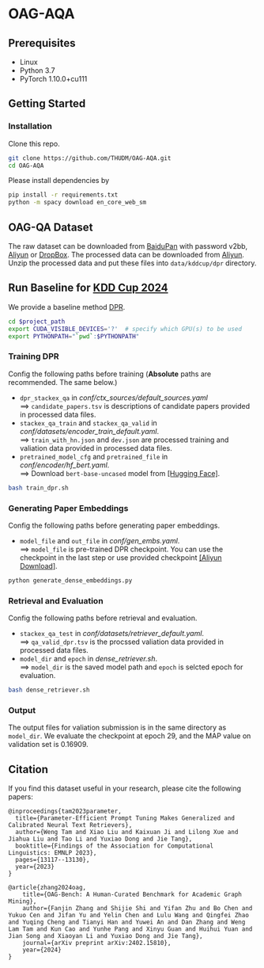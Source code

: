 # OAG-AQA

## Prerequisites
- Linux
- Python 3.7
- PyTorch 1.10.0+cu111

## Getting Started

### Installation

Clone this repo.


```bash
git clone https://github.com/THUDM/OAG-AQA.git
cd OAG-AQA
```

Please install dependencies by

```bash
pip install -r requirements.txt
python -m spacy download en_core_web_sm
```

## OAG-QA Dataset

The raw dataset can be downloaded from [BaiduPan](https://pan.baidu.com/s/1bFM6QM1tv4cz-Vx8VEGp7A?pwd=v2bb) with password v2bb, [Aliyun](https://open-data-set.oss-cn-beijing.aliyuncs.com/oag-benchmark/kddcup-2024/AQA/AQA.zip) or [DropBox](https://www.dropbox.com/scl/fi/2ckwl9fcpbik88z1cekot/AQA.zip?rlkey=o7ttmrvpdbvbu3rcr6t33jrx7&dl=1).
The processed data can be downloaded from [Aliyun](https://open-data-set.oss-cn-beijing.aliyuncs.com/oag-benchmark/kddcup-2024/AQA/aqa_train_data_processed.zip).
Unzip the processed data and put these files into ``data/kddcup/dpr`` directory.

## Run Baseline for [KDD Cup 2024](https://www.biendata.xyz/competition/aqa_kdd_2024/)

We provide a baseline method [DPR](https://arxiv.org/abs/2004.04906).

```bash
cd $project_path
export CUDA_VISIBLE_DEVICES='?'  # specify which GPU(s) to be used
export PYTHONPATH="`pwd`:$PYTHONPATH"
```

### Training DPR
Config the following paths before training (**Absolute** paths are recommended. The same below.)
- ``dpr_stackex_qa`` in _conf/ctx_sources/default_sources.yaml_  
==> ``candidate_papers.tsv`` is descriptions of candidate papers provided in processed data files.
- ``stackex_qa_train`` and ``stackex_qa_valid`` in _conf/datasets/encoder_train_default.yaml_.  
==> ``train_with_hn.json`` and ``dev.json`` are processed training and valiation data provided in processed data files.
- ``pretrained_model_cfg`` and ``pretrained_file`` in _conf/encoder/hf_bert.yaml_.  
==> Download ``bert-base-uncased`` model from [[Hugging Face]](https://huggingface.co/google-bert/bert-base-uncased).

```bash
bash train_dpr.sh
```

### Generating Paper Embeddings
Config the following paths before generating paper embeddings.
- ``model_file`` and ``out_file`` in _conf/gen_embs.yaml_.  
==> ``model_file`` is pre-trained DPR checkpoint. You can use the checkpoint in the last step or use provided checkpoint [[Aliyun Download]](https://open-data-set.oss-cn-beijing.aliyuncs.com/oag-benchmark/kddcup-2024/AQA/aqa_dpr_ckpt.zip).

```bash
python generate_dense_embeddings.py
```

### Retrieval and Evaluation
Config the following paths before retrieval and evaluation.
- ``stackex_qa_test`` in _conf/datasets/retriever_default.yaml_.  
==> ``qa_valid_dpr.tsv`` is the procssed valiation data provided in processed data files.
- ``model_dir`` and ``epoch`` in _dense_retriever.sh_.  
==> ``model_dir`` is the saved model path and ``epoch`` is selcted epoch for evaluation. 

```bash
bash dense_retriever.sh
```

### Output
The output files for valiation submission is in the same directory as ``model_dir``. 
We evaluate the checkpoint at epoch 29, and the MAP value on validation set is 0.16909.

## Citation

If you find this dataset useful in your research, please cite the following papers:

```
@inproceedings{tam2023parameter,
  title={Parameter-Efficient Prompt Tuning Makes Generalized and Calibrated Neural Text Retrievers},
  author={Weng Tam and Xiao Liu and Kaixuan Ji and Lilong Xue and Jiahua Liu and Tao Li and Yuxiao Dong and Jie Tang},
  booktitle={Findings of the Association for Computational Linguistics: EMNLP 2023},
  pages={13117--13130},
  year={2023}
}

@article{zhang2024oag,
    title={OAG-Bench: A Human-Curated Benchmark for Academic Graph Mining},
    author={Fanjin Zhang and Shijie Shi and Yifan Zhu and Bo Chen and Yukuo Cen and Jifan Yu and Yelin Chen and Lulu Wang and Qingfei Zhao and Yuqing Cheng and Tianyi Han and Yuwei An and Dan Zhang and Weng Lam Tam and Kun Cao and Yunhe Pang and Xinyu Guan and Huihui Yuan and Jian Song and Xiaoyan Li and Yuxiao Dong and Jie Tang},
    journal={arXiv preprint arXiv:2402.15810},
    year={2024}
}
```
